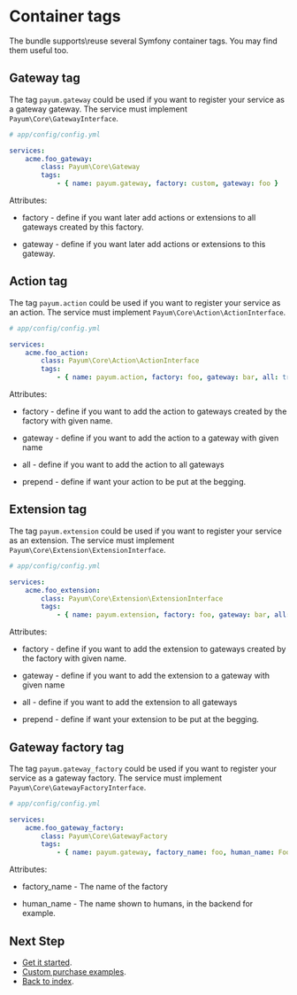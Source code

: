 # Container tags

The bundle supports\reuse several Symfony container tags. You may find them useful too.
 
## Gateway tag

The tag `payum.gateway` could be used if you want to register your service as a gateway gateway. 
The service must implement `Payum\Core\GatewayInterface`.

```yaml
# app/config/config.yml

services:
    acme.foo_gateway:
        class: Payum\Core\Gateway
        tags:
            - { name: payum.gateway, factory: custom, gateway: foo }
```

Attributes:

* factory - define if you want later add actions or extensions to all gateways created by this factory.

* gateway - define if you want later add actions or extensions to this gateway.

## Action tag

The tag `payum.action` could be used if you want to register your service as an action. 
The service must implement `Payum\Core\Action\ActionInterface`.

```yaml
# app/config/config.yml

services:
    acme.foo_action:
        class: Payum\Core\Action\ActionInterface
        tags:
            - { name: payum.action, factory: foo, gateway: bar, all: true, prepend: false }
```

Attributes:

* factory - define if you want to add the action to gateways created by the factory with given name.

* gateway - define if you want to add the action to a gateway with given name

* all - define if you want to add the action to all gateways

* prepend - define if want your action to be put at the begging.

## Extension tag

The tag `payum.extension` could be used if you want to register your service as an extension. 
The service must implement `Payum\Core\Extension\ExtensionInterface`.

```yaml
# app/config/config.yml

services:
    acme.foo_extension:
        class: Payum\Core\Extension\ExtensionInterface
        tags:
            - { name: payum.extension, factory: foo, gateway: bar, all: true, prepend: false }
```

Attributes:

* factory - define if you want to add the extension to gateways created by the factory with given name.

* gateway - define if you want to add the extension to a gateway with given name

* all - define if you want to add the extension to all gateways

* prepend - define if want your extension to be put at the begging.

## Gateway factory tag

The tag `payum.gateway_factory` could be used if you want to register your service as a gateway factory. 
The service must implement `Payum\Core\GatewayFactoryInterface`.

```yaml
# app/config/config.yml

services:
    acme.foo_gateway_factory:
        class: Payum\Core\GatewayFactory
        tags:
            - { name: payum.gateway, factory_name: foo, human_name: Foo }
```

Attributes:

* factory_name - The name of the factory

* human_name - The name shown to humans, in the backend for example.

## Next Step

* [Get it started](get_it_started.md).
* [Custom purchase examples](custom_purchase_examples.md).
* [Back to index](index.md).

